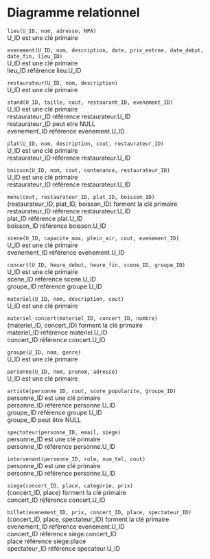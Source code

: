 # Diagramme relationnel
`lieu(U_ID, nom, adresse, NPA)` \
U_ID est une clé primaire

`evenement(U_ID, nom, description, date, prix_entree, date_debut, date_fin, lieu_ID)` \
U_ID est une clé primaire \
lieu_ID référence lieu.U_ID

`restaurateur(U_ID, nom, description)` \
U_ID est une clé primaire

`stand(U_ID, taille, cout, restaurant_ID, evenement_ID)` \
U_ID est une clé primaire \
restaurateur_ID référence restaurateur.U_ID \
restaurateur_ID peut etre NULL \
evenement_ID référence evenement.U_ID 

`plat(U_ID, nom, description, cout, restaurateur_ID)` \
U_ID est une clé primaire \
restaurateur_ID référence restaurateur.U_ID

`boisson(U_ID, nom, cout, contenance, restaurateur_ID)` \
U_ID est une clé primaire \
restaurateur_ID référence restaurateur.U_ID

`menu(cout, restaurateur_ID, plat_ID, boisson_ID)` \
(restaurateur_ID, plat_ID, boisson_ID) forment la clé primaire \
restaurateur_ID référence restaurateur.U_ID \
plat_ID référence plat.U_ID \
boisson_ID référence boisson.U_ID

`scene(U_ID, capacite_max, plein_air, cout, evenement_ID)` \
U_ID est une clé primaire \
evenement_ID référence evenement.U_ID

`concert(U_ID, heure_debut, heure_fin, scene_ID, groupe_ID)` \
U_ID est une clé primaire \
scene_ID référence scene.U_ID \
groupe_ID référence groupe.U_ID

`materiel(U_ID, nom, description, cout)` \
U_ID est une clé primaire

`materiel_concert(materiel_ID, concert_ID, nombre)` \
(materiel_ID, concert_ID) forment la clé primaire \
materiel_ID référence materiel.U_ID \
concert_ID référence concert.U_ID

`groupe(U_ID, nom, genre)` \
U_ID est une clé primaire

`personne(U_ID, nom, prenom, adresse)` \
U_ID est une clé primaire

`artiste(personne_ID, cout, score_popularite, groupe_ID)` \
personne_ID est une clé primaire \
personne_ID référence personne.U_ID \
groupe_ID référence groupe.U_ID \
groupe_ID peut être NULL

`spectateur(personne_ID, email, siege)` \
personne_ID est une clé primaire \
personne_ID référence personne.U_ID

`intervenant(personne_ID, role, num_tel, cout)` \
personne_ID est une clé primaire \
personne_ID référence personne.U_ID

`siege(concert_ID, place, categorie, prix)` \
(concert_ID, place) forment la clé primaire \
concert_ID référence concert.U_ID

`billet(evenement_ID, prix, concert_ID, place, spectateur_ID)` \
(concert_ID, place, spectateur_ID) forment la clé primaire \
evenement_ID référence evenement.U_ID \
concert_ID référence siege.concert_ID \
place référence siege.place \
spectateur_ID référence specateur.U_ID